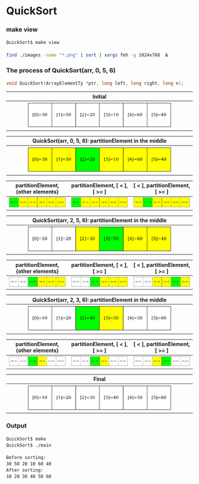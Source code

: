 # QuickSort


### make view 

```sh
QuickSort$ make view

find ./images -name "*.png" | sort | xargs feh -g 1024x768  &
```

### The process of QuickSort(arr, 0, 5, 6)

```C
void QuickSort(ArrayElementTy *ptr, long left, long right, long n);
```

|Initial | 
|:-------------:|
| <img src="images/QuickSort_0000.png" width="80%" height="80%"> |

|QuickSort(arr, 0, 5, 6): partitionElement in the middle | 
|:-------------:|
| <img src="images/QuickSort_0001.png" width="80%" height="80%"> |

| partitionElement, {other elements} | partitionElement, [ < ],  [ >= ] | [ < ],  partitionElement, [ >= ] | 
|:-------------:|:-------------:|:-------------:|
|<img src="images/QuickSort_0002.png" width="100%" height="100%"> | <img src="images/QuickSort_0003.png" width="100%" height="100%"> | <img src="images/QuickSort_0004.png" width="100%" height="100%"> |


|QuickSort(arr, 2, 5, 6): partitionElement in the middle |
|:-------------:|
| <img src="images/QuickSort_0005.png" width="80%" height="80%"> |

| partitionElement, {other elements} | partitionElement, [ < ],  [ >= ] | [ < ],  partitionElement, [ >= ] | 
|:-------------:|:-------------:|:-------------:|
|<img src="images/QuickSort_0006.png" width="100%" height="100%"> | <img src="images/QuickSort_0007.png" width="100%" height="100%"> | <img src="images/QuickSort_0008.png" width="100%" height="100%"> |

|QuickSort(arr, 2, 3, 6): partitionElement in the middle |
|:-------------:|
| <img src="images/QuickSort_0009.png" width="80%" height="80%"> |

| partitionElement, {other elements} | partitionElement, [ < ],  [ >= ] | [ < ],  partitionElement, [ >= ] | 
|:-------------:|:-------------:|:-------------:|
|<img src="images/QuickSort_0010.png" width="100%" height="100%"> | <img src="images/QuickSort_0011.png" width="100%" height="100%"> | <img src="images/QuickSort_0012.png" width="100%" height="100%"> |

|Final | 
|:-------------:|
| <img src="images/QuickSort_0013.png" width="80%" height="80%"> |

### Output
```sh
QuickSort$ make
QuickSort$ ./main

Before sorting:
30 50 20 10 60 40 
After sorting:
10 20 30 40 50 60 
```